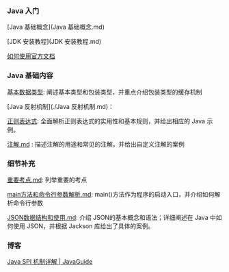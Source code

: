 ### Java 入门

[Java 基础概念](Java 基础概念.md) 

[JDK 安装教程](JDK 安装教程.md) 

[如何使用官方文档](如何使用官方文档.md) 



### Java 基础内容

[基本数据类型](基本数据类型.md):  阐述基本类型和包装类型，并重点介绍包装类型的缓存机制

[Java 反射机制](./Java 反射机制.md)：

[正则表达式](./正则表达式.md):   全面解析正则表达式的实用性和基本规则，并给出相应的 Java 示例。

[注解.md](注解.md) : 描述注解的用途和常见的注解，并给出自定义注解的案例



### 细节补充

 [重要考点.md](重要考点.md): 列举重要的考点

[main方法和命令行参数解析.md](./main方法和命令行参数解析.md):  main()方法作为程序的启动入口，并介绍如何解析命令行参数

[JSON数据结构和使用.md](./JSON数据结构和使用.md):  介绍 JSON的基本概念和语法；详细阐述在 Java 中如何使用 JSON，并根据 Jackson 库给出了具体的案例。



### 博客

[Java SPI 机制详解 | JavaGuide](https://javaguide.cn/java/basis/spi.html#serviceloader-具体实现)